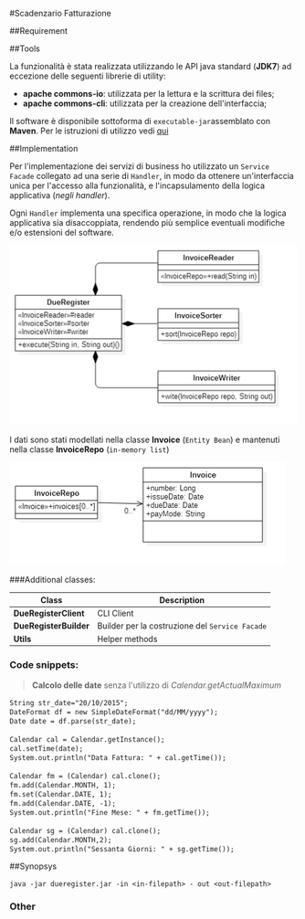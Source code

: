 #Scadenzario Fatturazione

##Requirement

##Tools

La funzionalità è stata realizzata utilizzando le API java standard (**JDK7**) ad eccezione delle seguenti librerie di utility:

 - **apache commons-io**: utilizzata per la lettura e la scrittura dei files;
 - **apache commons-cli**: utilizzata per la creazione dell'interfaccia;

Il software è disponibile sottoforma di `executable-jar`assemblato con **Maven**. Per le istruzioni di utilizzo vedi [qui](#synopsys) 

##Implementation

Per l'implementazione dei servizi di business ho utilizzato un `Service Facade`  collegato ad una serie di `Handler`, in modo da ottenere un'interfaccia unica per l'accesso alla funzionalità, e l'incapsulamento della logica applicativa (*negli handler*).

Ogni  `Handler` implementa una specifica operazione, in modo che la logica applicativa sia disaccoppiata, rendendo più semplice eventuali modifiche e/o estensioni del software. 

![](https://raw.githubusercontent.com/fleanza74/DueRegister/1e7c64d7fd598cccf2ec0aaa3ceaea270d4f8281/invoiceService.png)

I dati sono stati modellati nella classe **Invoice** (`Entity Bean`)  e mantenuti nella classe **InvoiceRepo** (`in-memory list`)

![](https://raw.githubusercontent.com/fleanza74/DueRegister/master/invoiceModel.png)

###Additional classes:

Class                  | Description
---------------------- | -----------
**DueRegisterClient**  | CLI Client
**DueRegisterBuilder** | Builder per la costruzione del `Service Facade`
**Utils**              | Helper methods

### Code snippets:

>**Calcolo delle date** senza l'utilizzo di *Calendar.getActualMaximum*

```
String str_date="20/10/2015";
DateFormat df = new SimpleDateFormat("dd/MM/yyyy");
Date date = df.parse(str_date);

Calendar cal = Calendar.getInstance();
cal.setTime(date);
System.out.println("Data Fattura: " + cal.getTime());

Calendar fm = (Calendar) cal.clone();
fm.add(Calendar.MONTH, 1);
fm.set(Calendar.DATE, 1);
fm.add(Calendar.DATE, -1);
System.out.println("Fine Mese: " + fm.getTime());

Calendar sg = (Calendar) cal.clone();
sg.add(Calendar.MONTH,2);
System.out.println("Sessanta Giorni: " + sg.getTime());
```

##Synopsys
 
```
java -jar dueregister.jar -in <in-filepath> - out <out-filepath>
```

### Other
